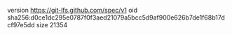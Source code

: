 version https://git-lfs.github.com/spec/v1
oid sha256:d0ce1dc295e0787f0f3aed21079a5bcc5d9af900e626b7de1f68b17dcf97e5dd
size 21354
